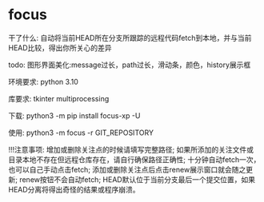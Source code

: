 # focus

干了什么:
    自动将当前HEAD所在分支所跟踪的远程代码fetch到本地，并与当前HEAD比较，得出你所关心的差异

todo:
    图形界面美化:message过长，path过长，滑动条，颜色，history展示框

环境要求:
    python 3.10

库要求:
    tkinter
    multiprocessing

下载:
    python3 -m pip install focus-xp -U

使用:
    python3 -m focus -r GIT_REPOSITORY

!!!注意事项:
    增加或删除关注点的时候请填写完整路径;
    如果所添加的关注文件或目录本地不存在但远程仓库存在，请自行确保路径正确性;
    十分钟自动fetch一次，也可以自己手动点击fetch;
    添加或删除关注点后点击renew展示窗口就会随之更新;
    renew按钮不会自动fetch;
    HEAD默认位于当前分支最后一个提交位置，如果HEAD分离将得出奇怪的结果或程序崩溃。